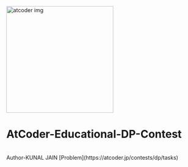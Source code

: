 <a href="https://atcoder.jp/contests/dp/tasks"><img width="280" height="280" alt="atcoder img" src="https://github.com/user-attachments/assets/6b7eef8f-a09e-4870-bfef-6a441623afd1" /></a>
<br>
# AtCoder-Educational-DP-Contest
<br>
Author-KUNAL JAIN
[Problem](https://atcoder.jp/contests/dp/tasks)

